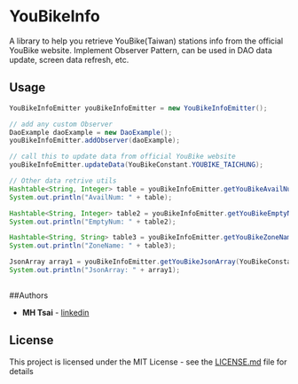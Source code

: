 # YouBikeInfo
A library to help you retrieve YouBike(Taiwan) stations info from the official YouBike website. 
Implement Observer Pattern, can be used in DAO data update, screen data refresh, etc.

## Usage

```java
YouBikeInfoEmitter youBikeInfoEmitter = new YouBikeInfoEmitter();

// add any custom Observer 
DaoExample daoExample = new DaoExample();
youBikeInfoEmitter.addObserver(daoExample);

// call this to update data from official YouBike website
youBikeInfoEmitter.updateData(YouBikeConstant.YOUBIKE_TAICHUNG);

// Other data retrive utils
Hashtable<String, Integer> table = youBikeInfoEmitter.getYouBikeAvailNum();
System.out.println("AvailNum: " + table);

Hashtable<String, Integer> table2 = youBikeInfoEmitter.getYouBikeEmptyNum();
System.out.println("EmptyNum: " + table2);

Hashtable<String, String> table3 = youBikeInfoEmitter.getYouBikeZoneName();
System.out.println("ZoneName: " + table3);

JsonArray array1 = youBikeInfoEmitter.getYouBikeJsonArray(YouBikeConstant.YOUBIKE_TAICHUNG);
System.out.println("JsonArray: " + array1);
 
```

##Authors
* **MH Tsai** - [linkedin](https://www.linkedin.com/in/ming-han-tsai-5919b57b?trk=nav_responsive_tab_profile_pic)

## License

This project is licensed under the MIT License - see the [LICENSE.md](LICENSE.md) file for details
